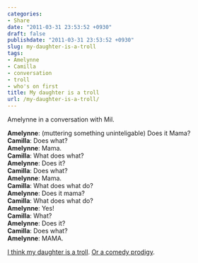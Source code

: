 ```yaml
---
categories:
- Share
date: "2011-03-31 23:53:52 +0930"
draft: false
publishdate: "2011-03-31 23:53:52 +0930"
slug: my-daughter-is-a-troll
tags:
- Amelynne
- Camilla
- conversation
- troll
- who's on first
title: My daughter is a troll
url: /my-daughter-is-a-troll/
---
```

Amelynne in a conversation with Mil.

**Amelynne**: (muttering something uninteligable) Does it Mama?\
**Camilla**: Does what?\
**Amelynne**: Mama.\
**Camilla**: What does what?\
**Amelynne**: Does it?\
**Camilla**: Does what?\
**Amelynne**: Mama.\
**Camilla**: What does what do?\
**Amelynne**: Does it mama?\
**Camilla**: What does what do?\
**Amelynne**: Yes!\
**Camilla**: What?\
**Amelynne**: Does it?\
**Camilla**: Does what?\
**Amelynne**: MAMA.

[I think my daughter is a
troll](http://shii.org/knows/I_accidentally_the_whole_thing). [Or a
comedy prodigy](http://www.youtube.com/watch?v=VW_qa6swnOM).